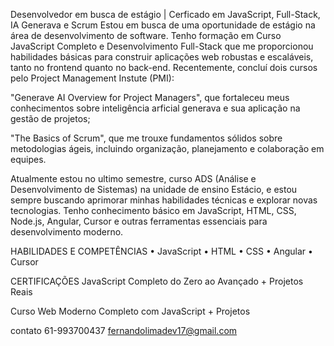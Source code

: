 Desenvolvedor em busca de estágio | Cerficado em JavaScript,
Full-Stack, IA Generava e Scrum Estou em busca de uma
oportunidade de estágio na área de desenvolvimento de software.
Tenho formação em Curso JavaScript Completo e
Desenvolvimento Full-Stack que me proporcionou habilidades
básicas para construir aplicações web robustas e escaláveis, tanto
no frontend quanto no back-end. Recentemente, concluí dois
cursos pelo Project Management Instute (PMI):

"Generave AI Overview for Project Managers", que fortaleceu
meus conhecimentos sobre inteligência arficial generava e sua
aplicação na gestão de projetos;

"The Basics of Scrum", que me trouxe fundamentos sólidos sobre
metodologias ágeis, incluindo organização, planejamento e
colaboração em equipes.

Atualmente estou no ultimo semestre, curso ADS (Análise e
Desenvolvimento de Sistemas) na unidade de ensino Estácio, e
estou sempre buscando aprimorar minhas habilidades técnicas e
explorar novas tecnologias. Tenho conhecimento básico em
JavaScript, HTML, CSS, Node.js, Angular, Cursor e outras
ferramentas essenciais para desenvolvimento moderno.

HABILIDADES E
COMPETÊNCIAS
• JavaScript
• HTML
• CSS
• Angular
• Cursor

CERTIFICAÇÕES
JavaScript Completo do Zero ao
Avançado + Projetos Reais

Curso Web Moderno Completo com
JavaScript + Projetos

contato
61-993700437
fernandolimadev17@gmail.com
